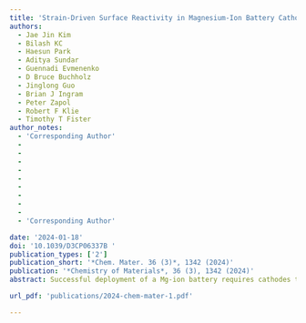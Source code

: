 ```yaml
---
title: 'Strain-Driven Surface Reactivity in Magnesium-Ion Battery Cathodes'
authors:
  - Jae Jin Kim
  - Bilash KC
  - Haesun Park
  - Aditya Sundar
  - Guennadi Evmenenko
  - D Bruce Buchholz
  - Jinglong Guo
  - Brian J Ingram
  - Peter Zapol
  - Robert F Klie
  - Timothy T Fister
author_notes:
  - 'Corresponding Author'
  -
  -
  -
  -
  -
  -
  - 
  - 
  - 
  - 'Corresponding Author'

date: '2024-01-18'
doi: '10.1039/D3CP06337B '
publication_types: ['2']
publication_short: '*Chem. Mater. 36 (3)*, 1342 (2024)'
publication: '*Chemistry of Materials*, 36 (3), 1342 (2024)'
abstract: Successful deployment of a Mg-ion battery requires cathodes that can achieve reversible Mg intercalation and high energy density. Recent theoretical and experimental studies indicated that the overall transport is likely limited by sluggish Mg transport at the cathode–electrolyte interface and not Mg diffusion through bulk. In this work, we investigated the surface electrochemical activity of Mg ions by using a spinel-structured manganese oxide thin-film model system and in situ X-ray scattering. In combination with post-mortem microscopy analysis, we found that magnesium insertion was more favorable than subsequent extraction near the surface of the MgxMn2O4 film, resulting in overmagnesiation, and eventually amorphization of the surface. This structural irreversibility and high overpotential required for Mg extraction could explain significant voltage hysteresis and Mg surface enrichment previously observed in bulk cathodes. Density functional theory calculations suggested that the tendency for the Mg surface enrichment could be associated with Mg diffusion kinetics, which varies with the strain state evolved due to constrained film volume change during Mg insertion and extraction. Particularly, out-of-plane Mg migration was predicted to be favorable in the tensile strain rather than in the compressive case.

url_pdf: 'publications/2024-chem-mater-1.pdf'

---
```



<!--- Supplementary notes can be added here, including [code and math](https://wowchemy.com/docs/content/writing-markdown-latex/). --->